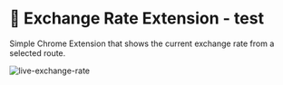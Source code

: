 # 💱 Exchange Rate Extension - test

Simple Chrome Extension that shows the current exchange rate from a selected route.

![live-exchange-rate](https://user-images.githubusercontent.com/1948377/55483601-cecc1680-561e-11e9-98f6-f5cc3e3b6394.png)
